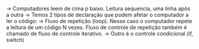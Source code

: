 -> Computadores leem de cima p baixo. Leitura sequencia, uma linha após a outra
-> Temos 2 tipos de declaração que podem afetar o computador a ler o código:
	-> Fluxo de repetição (loop). Nesse caso o computador repete a leitura de um código N vezes. Fluxo de controle de repetição também é chamado de fluxo de controle iterativo.
	-> Outro é o controle condicional (if, switch)
	